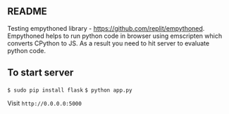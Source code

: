 README
----
Testing empythoned library - https://github.com/replit/empythoned. Empythoned
helps to run python code in browser using emscripten which converts CPython
to JS. As a result you need to hit server to evaluate python code.

To start server
----

`$ sudo pip install flask`
`$ python app.py`

Visit `http://0.0.0.0:5000`